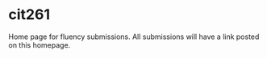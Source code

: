 # cit261
Home page for fluency submissions.
All submissions will have a link posted on this homepage.
